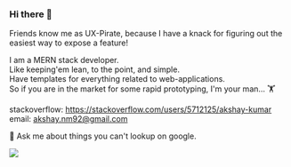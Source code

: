 ### Hi there 👋

<!--
**akshay-nm/akshay-nm** is a ✨ _special_ ✨ repository because its `README.md` (this file) appears on your GitHub profile.

Here are some ideas to get you started:
- ⚡ Fun fact: ...
-->
Friends know me as UX-Pirate, because I have a knack for figuring out the easiest way to expose a feature!  

I am a MERN stack developer.  
Like keeping'em lean, to the point, and simple.  
Have templates for everything related to web-applications.  
So if you are in the market for some rapid prototyping, I'm your man... 🏋️‍

stackoverflow: https://stackoverflow.com/users/5712125/akshay-kumar  
email: akshay.nm92@gmail.com

💬 Ask me about things you can't lookup on google.

<img src="https://github-readme-stats.vercel.app/api?username=akshay-nm&&show_icons=true&title_color=41b883&icon_color=41b883&text_color=273849&bg_color=fffefe">
